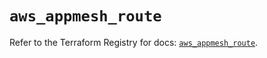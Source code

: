 # `aws_appmesh_route`

Refer to the Terraform Registry for docs: [`aws_appmesh_route`](https://registry.terraform.io/providers/hashicorp/aws/5.99.1/docs/resources/appmesh_route).
